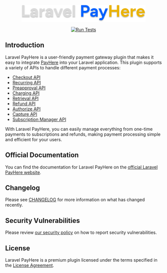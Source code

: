 <p align="center">
    <a href="https://www.dasun.dev/docs/laravel-payhere" target="_blank"><img src="./art/logo.svg" alt="PayHere" width="400" /></a>
</p>

<p align="center">
    <a href="https://github.com/dasundev/laravel-payhere/actions"><img src="https://github.com/dasundev/laravel-payhere/workflows/tests/badge.svg" alt="Run Tests"></a>
</p>

## Introduction

Laravel PayHere is a user-friendly payment gateway plugin that makes it easy to integrate [PayHere](https://payhere.lk) into your Laravel application. This plugin supports a variety of APIs to handle different payment processes:

- [Checkout API](https://support.payhere.lk/api-&-mobile-sdk/checkout-api)
- [Recurring API](https://support.payhere.lk/api-&-mobile-sdk/recurring-api)
- [Preapproval API](https://support.payhere.lk/api-&-mobile-sdk/preapproval-api)
- [Charging API](https://support.payhere.lk/api-&-mobile-sdk/charging-api)
- [Retrieval API](https://support.payhere.lk/api-&-mobile-sdk/retrieval-api)
- [Refund API](https://support.payhere.lk/api-&-mobile-sdk/refund-api)
- [Authorize API](https://support.payhere.lk/api-&-mobile-sdk/authorize-api)
- [Capture API](https://support.payhere.lk/api-&-mobile-sdk/capture-api)
- [Subscription Manager API](https://support.payhere.lk/api-&-mobile-sdk/subscription-manager-api)

With Laravel PayHere, you can easily manage everything from one-time payments to subscriptions and refunds, making payment processing simple and efficient for your users.

## Official Documentation

You can find the documentation for Laravel PayHere on the [official Laravel PayHere website](https://laravel-payhere.com/docs).

## Changelog

Please see [CHANGELOG](CHANGELOG.md) for more information on what has changed recently.

## Security Vulnerabilities

Please review [our security policy](SECURITY.md) on how to report security vulnerabilities.

## License

Laravel PayHere is a premium plugin licensed under the terms specified in the [License Agreement](LICENSE.md).